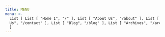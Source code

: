 ```yaml
---
title: MENU
menu: >-
  List [ List [ "Home 1", "/" ], List [ "About Us", "/about" ], List [ "Contact
  Us", "/contact" ], List [ "Blog", "/blog" ], List [ "Archives", "/archives" ]
  ]
---
```


